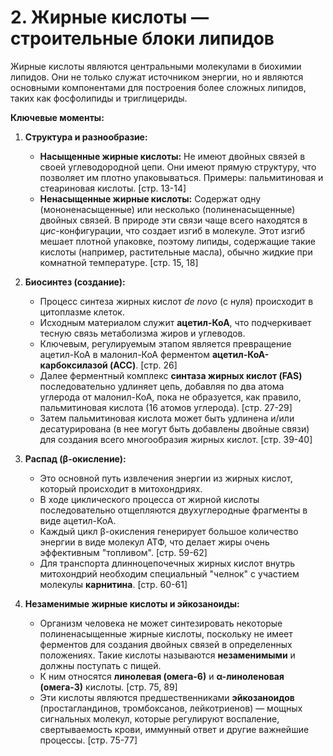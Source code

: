 # 2. Жирные кислоты — строительные блоки липидов

Жирные кислоты являются центральными молекулами в биохимии липидов. Они не только служат источником энергии, но и являются основными компонентами для построения более сложных липидов, таких как фосфолипиды и триглицериды.

**Ключевые моменты:**

1.  **Структура и разнообразие:**
    *   **Насыщенные жирные кислоты:** Не имеют двойных связей в своей углеводородной цепи. Они имеют прямую структуру, что позволяет им плотно упаковываться. Примеры: пальмитиновая и стеариновая кислоты. [стр. 13-14]
    *   **Ненасыщенные жирные кислоты:** Содержат одну (мононенасыщенные) или несколько (полиненасыщенные) двойных связей. В природе эти связи чаще всего находятся в *цис*-конфигурации, что создает изгиб в молекуле. Этот изгиб мешает плотной упаковке, поэтому липиды, содержащие такие кислоты (например, растительные масла), обычно жидкие при комнатной температуре. [стр. 15, 18]

2.  **Биосинтез (создание):**
    *   Процесс синтеза жирных кислот _de novo_ (с нуля) происходит в цитоплазме клеток.
    *   Исходным материалом служит **ацетил-КоА**, что подчеркивает тесную связь метаболизма жиров и углеводов.
    *   Ключевым, регулируемым этапом является превращение ацетил-КоА в малонил-КоА ферментом **ацетил-КоА-карбоксилазой (ACC)**. [стр. 26]
    *   Далее ферментный комплекс **синтаза жирных кислот (FAS)** последовательно удлиняет цепь, добавляя по два атома углерода от малонил-КоА, пока не образуется, как правило, пальмитиновая кислота (16 атомов углерода). [стр. 27-29]
    *   Затем пальмитиновая кислота может быть удлинена и/или десатурирована (в нее могут быть добавлены двойные связи) для создания всего многообразия жирных кислот. [стр. 39-40]

3.  **Распад (β-окисление):**
    *   Это основной путь извлечения энергии из жирных кислот, который происходит в митохондриях.
    *   В ходе циклического процесса от жирной кислоты последовательно отщепляются двухуглеродные фрагменты в виде ацетил-КоА.
    *   Каждый цикл β-окисления генерирует большое количество энергии в виде молекул АТФ, что делает жиры очень эффективным "топливом". [стр. 59-62]
    *   Для транспорта длинноцепочечных жирных кислот внутрь митохондрий необходим специальный "челнок" с участием молекулы **карнитина**. [стр. 60-61]

4.  **Незаменимые жирные кислоты и эйкозаноиды:**
    *   Организм человека не может синтезировать некоторые полиненасыщенные жирные кислоты, поскольку не имеет ферментов для создания двойных связей в определенных положениях. Такие кислоты называются **незаменимыми** и должны поступать с пищей.
    *   К ним относятся **линолевая (омега-6)** и **α-линоленовая (омега-3)** кислоты. [стр. 75, 89]
    *   Эти кислоты являются предшественниками **эйкозаноидов** (простагландинов, тромбоксанов, лейкотриенов) — мощных сигнальных молекул, которые регулируют воспаление, свертываемость крови, иммунный ответ и другие важнейшие процессы. [стр. 75-77]
